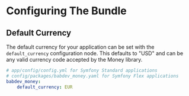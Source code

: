 # Configuring The Bundle

## Default Currency

The default currency for your application can be set with the `default_currency` configuration node. This defaults to "USD" and can be any valid currency code accepted by the Money library.

```yaml
# app/config/config.yml for Symfony Standard applications
# config/packages/babdev_money.yaml for Symfony Flex applications
babdev_money:
    default_currency: EUR
```
